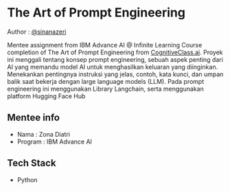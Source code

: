 
# The Art of Prompt Engineering

Author : [@sinanazeri](https://github.com/sinanazeri)



Mentee assignment from IBM Advance AI @ Infinite Learning Course completion of The Art of Prompt Engineering from [CognitiveClass.ai](https://cognitiveclass.ai/courses/course-v1:IBMSkillsNetwork+GPXX0TGVEN+v1).
Proyek ini menggali tentang konsep prompt engineering, sebuah aspek penting dari AI yang memandu model AI untuk menghasilkan keluaran yang diinginkan. Menekankan pentingnya instruksi yang jelas, contoh, kata kunci, dan umpan balik saat bekerja dengan large language models  (LLM). Pada prompt engineering ini menggunakan Library Langchain, serta menggunakan platform Hugging Face Hub





## Mentee info
- Nama : Zona Diatri
- Program : IBM Advance AI

## Tech Stack
- Python
